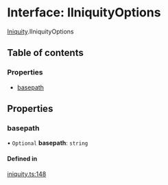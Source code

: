 # Interface: IIniquityOptions

[Iniquity](../modules/Iniquity.md).IIniquityOptions

## Table of contents

### Properties

- [basepath](Iniquity.IIniquityOptions.md#basepath)

## Properties

### basepath

• `Optional` **basepath**: `string`

#### Defined in

[iniquity.ts:148](https://github.com/iniquitybbs/iniquity/blob/467b1b4/packages/core/src/iniquity.ts#L148)
